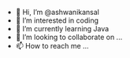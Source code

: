 - 👋 Hi, I’m @ashwanikansal
- 👀 I’m interested in coding
- 🌱 I’m currently learning Java
- 💞️ I’m looking to collaborate on ...
- 📫 How to reach me ...

<!---
ashwanikansal/ashwanikansal is a ✨ special ✨ repository because its `README.md` (this file) appears on your GitHub profile.
You can click the Preview link to take a look at your changes.
--->
